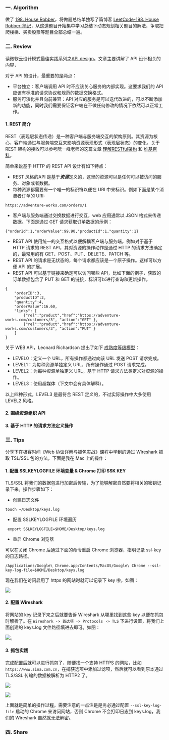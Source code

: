 ### 一. Algorithm

做了 [198. House Robber](https://leetcode.com/problems/house-robber/)，将做题总结单独写了篇博客 [LeetCode-198. House Robber-简记](https://www.zouyingjie.com/post/-leetcode198.-house-robber%E7%AE%80%E8%AE%B0/)，从这道题目开始集中学习总结下动态规划相关题目的解法，争取把爬楼梯、买卖股票等题目全部总结一遍。

### 二. Review

读微软云设计模式最佳实践系列之[API design](https://docs.microsoft.com/en-us/azure/architecture/best-practices/api-design)。文章主要讲解了 API 设计相关的内容，

对于 API 的设计，最重要的是两点：

- 平台独立：客户端调用 API 时不应该关心服务的内部实现。这要求我们的 API 应该有标准的请求协议和规范的数据交换格式。
- 服务可演化并且向前兼容：API 对应的服务是可以迭代改进的，可以不断添加新的功能，同时我们需要保证客户端在不做任何修改的情况下依然可以正常工作。

#### 1. REST 简介

REST（表现层状态传递）是一种客户端与服务端交互的架构原则。其资源为核心，客户端通过与服务端交互来影响资源表现形式（表现层状态）的变化。关于 REST 架构的接收可以参考阮一峰老师的这篇文章 [理解RESTful架构](http://www.ruanyifeng.com/blog/2011/09/restful.html) 和 [维基百科](https://en.wikipedia.org/wiki/Representational_state_transfer)。

简单来说基于 HTTP 的 REST API 设计有如下特点：

- REST 风格的API 是基于***资源***定义的，这里的资源可以是任何可以被访问的服务、对象或者数据。
- 每种资源都需要有一个唯一的标识符以便在 URI 中来标识。例如下面是某个消费者订单的 URI:

```
https://adventure-works.com/orders/1

```

- 客户端与服务端通过交换数据进行交互，web 应用通常以 JSON 格式来传递数据。下面是通过 GET 请求获取订单数据的示例：

```
{"orderId":1,"orderValue":99.90,"productId":1,"quantity":1}
```

- REST API 使用统一的交互格式以便解耦客户端与服务端。例如对于基于 HTTP 请求的 REST API，其对资源的操作动作是通过 HTTP 的请求方法确定的，最常用的有 GET、POST、PUT、DELETE、PATCH 等。
- REST API 的请求是无状态的，每个请求都应该是一个原子操作。这样可以方便 API 的扩展。
- REST API 可以基于链接来确定可以访问哪些 API，比如下面的例子，获取的订单数据包含了 PUT 和 GET 的链接，标识可以进行查询和更新操作。
```
{
    "orderID":3,
    "productID":2,
    "quantity":4,
    "orderValue":16.60,
    "links": [
        {"rel":"product","href":"https://adventure-works.com/customers/3", "action":"GET" },
        {"rel":"product","href":"https://adventure-works.com/customers/3", "action":"PUT" }
    ]
}
```

关于 WEB API，Leonard Richardson 提出了如下 [成熟度等级模型](https://martinfowler.com/articles/richardsonMaturityModel.html)：

- LEVEL0：定义一个 URL，所有操作都通过向该 URL 发送 POST 请求完成。
- LEVEL1：为每种资源单独定义 URL，所有操作通过 POST 请求完成。
- LEVEL2：为每种资源单独定义 URL，基于 HTTP 请求方法类定义对资源的操作。
- LEVEL3：使用超媒体（下文中会有具体解释）。

以上四种形式，LEVEL3 是最符合 REST 定义的，不过实际操作中大多使用 LEVEL2 风格。

#### 2. 围绕资源组织 API

#### 3. 基于 HTTP 的请求方法定义操作

### 三. Tips

分享下在极客时间《Web 协议详解与抓包实战》课程中学到的通过 Wireshark 抓取 TSL/SSL 包的方法，下面是我在 Mac 上的操作：

#### 1. 配置 SSLKEYLOGFILE 环境变量 & Chrome 打印 SSK KEY

TLS/SSL 将我们的数据包进行加密后传输，为了能够解密自然要将相关的密钥记录下来。操作步骤如下：

- 创建日志文件

```
touch ~/Desktop/keys.log
```

- 配置 SSLKEYLOGFILE 环境遍历

```
 export SSLKEYLOGFILE=$HOME/Desktop/keys.log
```

- 重启 Chrome 浏览器

可以在关闭 Chrome 后通过下面的命令重启 Chrome 浏览器，指明记录 ssl-key 的日志路径。
```
/Applications/Google\ Chrome.app/Contents/MacOS/Google\ Chrome --ssl-key-log-file=$HOME/Desktop/keys.log
```

现在我们在访问启用了 https 的网站时就可以记录下 key 啦，如图：

![](https://zouyingjie-blog.oss-cn-beijing.aliyuncs.com/arts_51_tips01.png)


#### 2. 配置 Wireshark

将网站的 key 记录下来之后就要告诉 Wireshark 从哪里找到这些 key 以便在抓包时解析了。在 ``Wireshark -> 首选项 -> Protocols -> TLS`` 下进行设置，将我们上面创建的 keys.log 文件路径填进去即可。如图：

![](https://zouyingjie-blog.oss-cn-beijing.aliyuncs.com/arts_51_tips02.png)。

#### 3. 抓包实践

完成配置后就可以进行抓包了，随便找一个支持 HTTPS 的网站，比如  ``https://www.sina.com.cn``，在捕获选项中添加过滤项，然后就可以看到原本通过 TLS/SSL 传输的数据被解析为 HTTP2 了。

![](https://zouyingjie-blog.oss-cn-beijing.aliyuncs.com/arts_51_tips_04.png)

![](https://zouyingjie-blog.oss-cn-beijing.aliyuncs.com/arts_51_tips03.png)



上面就是简单的操作过程，需要注意的一点注是是务必通过配置 ``--ssl-key-log-file`` 启动的 Chrome 来访问网站，否则 Chrome 不会打印日志到 keys.log，我们的 Wireshark 自然就无法解密。

### 四. Share


